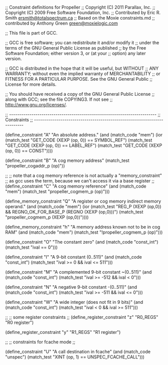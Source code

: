 ;; Constraint definitions for Propeller
;; Copyright (C) 2011 Parallax, Inc.
;; Copyright (C) 2009 Free Software Foundation, Inc.
;; Contributed by Eric R. Smith <ersmith@totalspectrum.ca>
;; Based on the Moxie constraints.md
;;    contributed by Anthony Green <green@moxielogic.com>

;; This file is part of GCC.

;; GCC is free software; you can redistribute it and/or modify it
;; under the terms of the GNU General Public License as published
;; by the Free Software Foundation; either version 3, or (at your
;; option) any later version.

;; GCC is distributed in the hope that it will be useful, but WITHOUT
;; ANY WARRANTY; without even the implied warranty of MERCHANTABILITY
;; or FITNESS FOR A PARTICULAR PURPOSE.  See the GNU General Public
;; License for more details.

;; You should have received a copy of the GNU General Public License
;; along with GCC; see the file COPYING3.  If not see
;; <http://www.gnu.org/licenses/>.

;; -------------------------------------------------------------------------
;; Constraints
;; -------------------------------------------------------------------------

(define_constraint "A"
  "An absolute address."
  (and (match_code "mem")
       (ior (match_test "GET_CODE (XEXP (op, 0)) == SYMBOL_REF")
	    (match_test "GET_CODE (XEXP (op, 0)) == LABEL_REF")
	    (match_test "GET_CODE (XEXP (op, 0)) == CONST"))))

(define_constraint "B"
  "A cog memory address"
  (match_test "propeller_cogaddr_p (op)"))

;;
;; note that a cog memory reference is not actually a "memory_constraint"
;; as gcc uses the term, because we can't access it via a base register
;;
(define_constraint "C"
  "A cog memory reference"
  (and (match_code "mem")
       (match_test "propeller_cogmem_p (op)")))

(define_memory_constraint "Q"
  "A register or cog memory indirect memory operand."
  (and (match_code "mem")
       (ior (match_test "REG_P (XEXP (op,0))
                    && REGNO_OK_FOR_BASE_P (REGNO (XEXP (op,0)))")
	    (match_test "propeller_cogmem_p (XEXP (op,0))"))))

(define_memory_constraint "h"
  "A memory address known not to be in cog RAM"
  (and (match_code "mem")
       (match_test "!propeller_cogmem_p (op)")))

(define_constraint "O"
  "The constant zero"
  (and (match_code "const_int")
       (match_test "ival == 0")))

(define_constraint "I"
  "A 9-bit constant (0..511)"
  (and (match_code "const_int")
       (match_test "ival >= 0 && ival <= 511")))

(define_constraint "M"
  "A complemented 9-bit constant ~(0..511)"
  (and (match_code "const_int")
       (match_test "ival >= -512 && ival < 0")))

(define_constraint "N"
  "A negative 9-bit constant -(0..511)"
  (and (match_code "const_int")
       (match_test "ival >= -511 && ival <= 0")))

(define_constraint "W"
  "A wide integer (does not fit in 9 bits)"
  (and (match_code "const_int")
       (match_test "ival < 0 && ival >= 511")))

;;
;; some register constraints
;;
(define_register_constraint "z" "R0_REGS"
  "R0 register")

(define_register_constraint "y" "R1_REGS"
  "R1 register")

;;
;; constraints for fcache mode
;;

(define_constraint "U"
  "A call destination in fcache"
  (and (match_code "unspec")
       (match_test "XINT (op, 1) == UNSPEC_FCACHE_CALL")))

